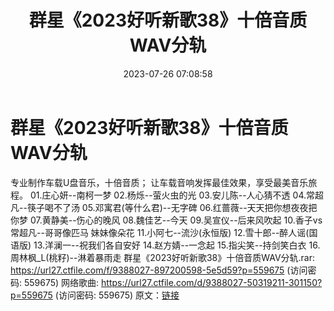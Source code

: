 ﻿---
title: 群星《2023好听新歌38》十倍音质WAV分轨
date: 2023-07-26 07:08:58
categories: WAV车载音乐、镜像
tags: 华语中文
---
# 群星《2023好听新歌38》十倍音质WAV分轨

专业制作车载U盘音乐，十倍音质；
让车载音响发挥最佳效果，享受最美音乐旅程。
01.庄心妍--南柯一梦
02.杨烁--萤火虫的光
03.安儿陈--人心猜不透
04.常超凡--筷子喝不了汤
05.邓寓君(等什么君)--无字碑
06.红蔷薇--天天把你想夜夜把你梦
07.黄静美--伤心的晚风
08.魏佳艺--今天
09.吴宣仪--后来风吹起
10.香子vs常超凡--哥哥像匹马 妹妹像朵花
11.小阿七--流沙(永恒版)
12.雪十郎--醉人谣(国语版)
13.洋澜一--祝我们各自安好
14.赵方婧--一念起
15.指尖笑--持剑笑白衣
16.周林枫_L(桃籽)--淋着暴雨走
群星《2023好听新歌38》十倍音质WAV分轨.rar: https://url27.ctfile.com/f/9388027-897200598-5e5d59?p=559675
(访问密码: 559675)
网络歌曲: https://url27.ctfile.com/d/9388027-50319211-301150?p=559675
(访问密码: 559675)
原文：[链接](https://blog.sina.com.cn/s/blog_1647c7e76010312uq.html)